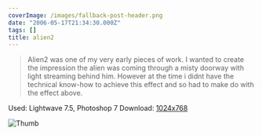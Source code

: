 ```yaml
---
coverImage: /images/fallback-post-header.png
date: "2006-05-17T21:34:30.000Z"
tags: []
title: alien2
---
```


> Alien2 was one of my very early pieces of work. I wanted to create the impression the alien was coming through a misty doorway with light streaming behind him. However at the time i didnt have the technical know-how to achieve this effect and so had to make do with the effect above.

Used: Lightwave 7.5, Photoshop 7
Download: [1024x768](https://www.mikecann.co.uk/Images/Art-Full/alien2.jpg)

![Thumb](https://www.mikecann.co.uk/Images/Art-Thumbs/alien2.gif "Thumb")
